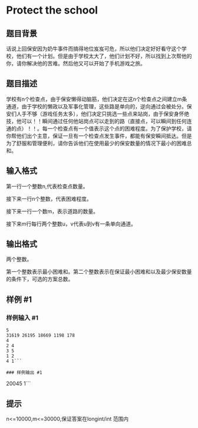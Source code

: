 # Protect the school

## 题目背景

话说上回保安因为奶牛事件而搞得地位岌岌可危，所以他们决定好好看守这个学校，他们有一个计划。但是由于学校太大了，他们计划不好，所以找到上次帮他的你，请你解决他的苦难。然后他又可以开始了手机游戏之旅。


## 题目描述

学校有n个检查点，由于保安懒得动脑筋，他们决定在这n个检查点之间建立m条通道，由于学校的懒政以及军事化管理，这些路是单向的，逆向通过会被处分。保安们人手不够（游戏任务太多），他们决定只挑选一些点来站岗，由于保安身怀绝技，他可以！！瞬间通过任何他站岗点可以走到的路（直接点，可以瞬间到任何连通的点）！！。每一个检查点有一个值表示这个点的困难程度。为了保护学校，请你帮他们出个主意，保证一旦有一个检查点发生事件，都能有保安瞬间抵达。但是为了舒服和管理便利，请你告诉他们在使用最少的保安数量的情况下最小的困难总和。


## 输入格式

第一行一个整数n,代表检查点数量。

接下来一行n个整数，代表困难程度。

接下来一行一个数m，表示道路的数量。

接下来m行每行两个整数u，v代表u到v有一条单向通道。


## 输出格式

两个整数。

第一个整数表示最小困难和。第二个整数表示在保证最小困难和以及最少保安数量的条件下，可选的方案总数。


## 样例 #1

### 样例输入 #1
```
5
31619 26195 18669 1198 178
4
2 4
3 5
1 2
4 1```

### 样例输出 #1

```
20045 1```

## 提示

n<=10000,m<=30000,保证答案在longint/int 范围内

